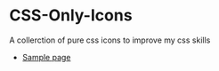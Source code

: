 CSS-Only-Icons
==============

A collerction of pure css icons to improve my css skills

* [Sample page](http://borlafdev.com/css-only-icons/index.html)
